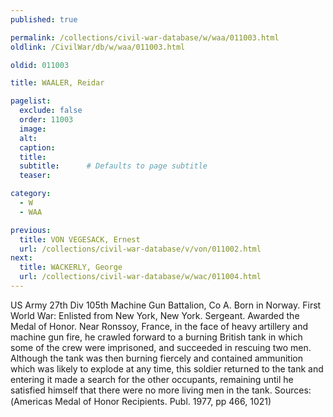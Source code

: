 ```yaml
---
published: true

permalink: /collections/civil-war-database/w/waa/011003.html
oldlink: /CivilWar/db/w/waa/011003.html

oldid: 011003

title: WAALER, Reidar

pagelist:
  exclude: false
  order: 11003
  image: 
  alt:
  caption:
  title:
  subtitle:      # Defaults to page subtitle
  teaser:

category: 
  - W 
  - WAA

previous:
  title: VON VEGESACK, Ernest
  url: /collections/civil-war-database/v/von/011002.html  
next:
  title: WACKERLY, George
  url: /collections/civil-war-database/w/wac/011004.html   
---
```

US Army 27th Div 105th Machine Gun Battalion, Co A. Born in Norway. First World War: Enlisted from New York, New York. Sergeant. Awarded the Medal of Honor. Near Ronssoy, France, in the face of heavy artillery and machine gun fire, he crawled forward to a burning British tank in which some of the crew were imprisoned, and succeeded in rescuing two men. Although the tank was then burning fiercely and contained ammunition which was likely to explode at any time, this soldier returned to the tank and entering it made a search for the other occupants, remaining until he satisfied himself that there were no more living men in the tank. Sources: (&#147;America&#146;s Medal of Honor Recipients&#148;. Publ. 1977, pp 466, 1021)